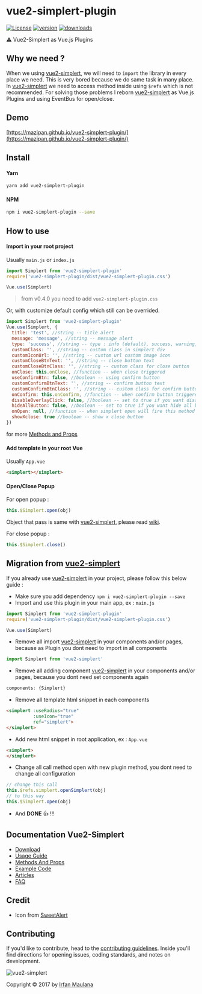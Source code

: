 # vue2-simplert-plugin

[![License](https://img.shields.io/github/license/mazipan/vue2-simplert-plugin.svg?maxAge=3600)](https://github.com/mazipan/vue2-simplert-plugin) [![version](https://img.shields.io/npm/v/vue2-simplert-plugin.svg)](https://www.npmjs.com/package/vue2-simplert-plugin) [![downloads](https://img.shields.io/npm/dt/vue2-simplert-plugin.svg)](https://www.npmjs.com/package/vue2-simplert-plugin)

:warning:  Vue2-Simplert as Vue.js Plugins

## Why we need ?

When we using [vue2-simplert](https://github.com/mazipan/vue2-simplert), we will need to `import` the library in every place we need. This is very bored because we do same task in many place. In [vue2-simplert](https://github.com/mazipan/vue2-simplert) we need to access method inside using `$refs` which is not recommended. For solving those problems I reborn [vue2-simplert](https://github.com/mazipan/vue2-simplert) as Vue.js Plugins and using EventBus for open/close.

## Demo

[https://mazipan.github.io/vue2-simplert-plugin/](https://mazipan.github.io/vue2-simplert-plugin/)

## Install

#### Yarn

```bash
yarn add vue2-simplert-plugin
```

#### NPM

```bash
npm i vue2-simplert-plugin --save
```

## How to use

#### Import in your root project

Usually `main.js` or `index.js`

```javascript
import Simplert from 'vue2-simplert-plugin'
require('vue2-simplert-plugin/dist/vue2-simplert-plugin.css')

Vue.use(Simplert)
```
> from v0.4.0 you need to add `vue2-simplert-plugin.css`

Or, with customize default config which still can be overrided.
```javascript
import Simplert from 'vue2-simplert-plugin'
Vue.use(Simplert, {
  title: 'test', //string -- title alert
  message: 'message', //string -- message alert
  type: 'success', //string -- type : info (default), success, warning, error
  customClass: '', //string -- custom class in simplert div
  customIconUrl: '', //string -- custom url custom image icon
  customCloseBtnText: '', //string -- close button text
  customCloseBtnClass: '', //string -- custom class for close button
  onClose: this.onClose, //function -- when close triggered
  useConfirmBtn: false, //boolean -- using confirm button
  customConfirmBtnText: '', //string -- confirm button text
  customConfirmBtnClass: '', //string -- custom class for confirm button
  onConfirm: this.onConfirm, //function -- when confirm button triggered
  disableOverlayClick: false, //boolean -- set to true if you want disable overlay click function
  hideAllButton: false, //boolean -- set to true if you want hide all button
  onOpen: null, //function -- when simplert open will fire this method if available
  showXclose: true //boolean -- show x close button
})
```
for more [Methods and Props](https://mazipan.gitbooks.io/vue2-simplert/method-and-props.html)

#### Add template in your root Vue

Usually `App.vue`

```html
<simplert></simplert>
```

#### Open/Close Popup

For open popup :
```javascript
this.$Simplert.open(obj)
```
Object that pass is same with [vue2-simplert](https://github.com/mazipan/vue2-simplert), please read [wiki](https://github.com/mazipan/vue2-simplert/wiki/Methods-And-Props).

For close popup :
```javascript
this.$Simplert.close()
```

## Migration from [vue2-simplert](https://github.com/mazipan/vue2-simplert)

If you already use [vue2-simplert](https://github.com/mazipan/vue2-simplert) in your project, please follow this below guide :
+ Make sure you add dependency `npm i vue2-simplert-plugin --save`
+ Import and use this plugin in your main app, ex : `main.js`
```javascript
import Simplert from 'vue2-simplert-plugin'
require('vue2-simplert-plugin/dist/vue2-simplert-plugin.css')

Vue.use(Simplert)
```
+ Remove all import [vue2-simplert](https://github.com/mazipan/vue2-simplert) in your components and/or pages, because as Plugin you dont need to import in all components
```javascript
import Simplert from 'vue2-simplert'
```
+ Remove all adding component [vue2-simplert](https://github.com/mazipan/vue2-simplert) in your components and/or pages, because you dont need set components again
```javascript
components: {Simplert}
```
+ Remove all template html snippet in each components
```html
<simplert :useRadius="true"
          :useIcon="true"
          ref="simplert">
</simplert>
```
+ Add new html snippet in root application, ex : `App.vue`
```html
<simplert>
</simplert>
```
+ Change all call method open with new plugin method, you dont need to change all configuration
```javascript
// change this call
this.$refs.simplert.openSimplert(obj)
// to this way
this.$Simplert.open(obj)
```
+ And **DONE** :+1: !!!

## Documentation Vue2-Simplert

- [Download](https://mazipan.gitbooks.io/vue2-simplert/download.html)
- [Usage Guide](https://mazipan.gitbooks.io/vue2-simplert/usage.html)
- [Methods And Props](https://mazipan.gitbooks.io/vue2-simplert/method-and-props.html)
- [Example Code](https://mazipan.gitbooks.io/vue2-simplert/example.html)
- [Articles](https://mazipan.gitbooks.io/vue2-simplert/articles.html)
- [FAQ](https://mazipan.gitbooks.io/vue2-simplert/faq.html)

## Credit

+ Icon from [SweetAlert](https://github.com/t4t5/sweetalert)

## Contributing

If you'd like to contribute, head to the [contributing guidelines](CONTRIBUTING.md). Inside you'll find directions for opening issues, coding standards, and notes on development.

![vue2-simplert](https://mazipan.github.io/vue2-simplert/images/vue2-simplert-logo.png)

Copyright © 2017 by [Irfan Maulana](https://github.com/mazipan/)
